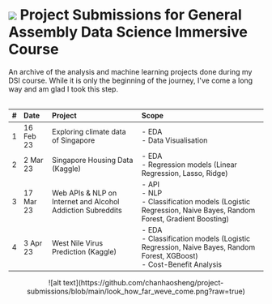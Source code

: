# ![](https://ga-dash.s3.amazonaws.com/production/assets/logo-9f88ae6c9c3871690e33280fcf557f33.png) Project Submissions for General Assembly Data Science Immersive Course

An archive of the analysis and machine learning projects done during my DSI course. While it is only the beginning of the journey, I've come a long way and am glad I took this step.
<br>
<br>

|#|Date|Project|Scope|
|:---|:---|:---|:---|
|1|16 Feb 23|Exploring climate data of Singapore|- EDA <br> - Data Visualisation|
|2|2 Mar 23|Singapore Housing Data (Kaggle)|- EDA <br> - Regression models (Linear Regression, Lasso, Ridge)|
|3|17 Mar 23|Web APIs & NLP on Internet and Alcohol Addiction Subreddits|- API <br> - NLP <br> - Classification models (Logistic Regression, Naive Bayes, Random Forest, Gradient Boosting)|
|4|3 Apr 23|West Nile Virus Prediction (Kaggle)|- EDA <br> - Classification models (Logistic Regression, Naive Bayes, Random Forest, XGBoost) <br> - Cost-Benefit Analysis|

<p align="center">
![alt text](https://github.com/chanhaosheng/project-submissions/blob/main/look_how_far_weve_come.png?raw=true)
</p>

